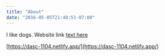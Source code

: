 ```yaml
---
title: "About"
date: "2016-05-05T21:48:51-07:00"
---
```

I like dogs.
Website link [text here](https://dasc-1104.netlify.app/)

[https://dasc-1104.netlify.app/](https://dasc-1104.netlify.app/)
